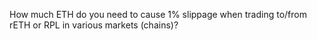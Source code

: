 How much ETH do you need to cause 1% slippage when trading to/from rETH or RPL in various markets (chains)?
